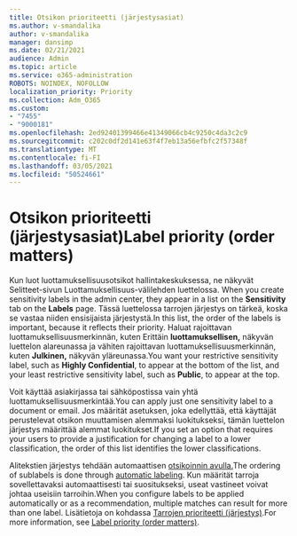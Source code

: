 ```yaml
---
title: Otsikon prioriteetti (järjestysasiat)
ms.author: v-smandalika
author: v-smandalika
manager: dansimp
ms.date: 02/21/2021
audience: Admin
ms.topic: article
ms.service: o365-administration
ROBOTS: NOINDEX, NOFOLLOW
localization_priority: Priority
ms.collection: Adm_O365
ms.custom:
- "7455"
- "9000181"
ms.openlocfilehash: 2ed92401399466e41349066cb4c9250c4da3c2c9
ms.sourcegitcommit: c202c0df2d141e63f4f7eb13a56efbfc2f57348f
ms.translationtype: MT
ms.contentlocale: fi-FI
ms.lasthandoff: 03/05/2021
ms.locfileid: "50524661"
---
```

# <a name="label-priority-order-matters"></a><span data-ttu-id="bf6cd-102">Otsikon prioriteetti (järjestysasiat)</span><span class="sxs-lookup"><span data-stu-id="bf6cd-102">Label priority (order matters)</span></span>

<span data-ttu-id="bf6cd-103">Kun luot luottamuksellisuusotsikot hallintakeskuksessa, ne näkyvät  Selitteet-sivun Luottamuksellisuus-välilehden luettelossa. </span><span class="sxs-lookup"><span data-stu-id="bf6cd-103">When you create sensitivity labels in the admin center, they appear in a list on the **Sensitivity** tab on the **Labels** page.</span></span> <span data-ttu-id="bf6cd-104">Tässä luettelossa tarrojen järjestys on tärkeä, koska se vastaa niiden ensisijaista järjestystä.</span><span class="sxs-lookup"><span data-stu-id="bf6cd-104">In this list, the order of the labels is important, because it reflects their priority.</span></span> <span data-ttu-id="bf6cd-105">Haluat rajoittavan luottamuksellisuusmerkinnän, kuten Erittäin **luottamuksellisen,** näkyvän luettelon alareunassa ja vähiten rajoittavan luottamuksellisuusmerkinnän, kuten **Julkinen,** näkyvän yläreunassa.</span><span class="sxs-lookup"><span data-stu-id="bf6cd-105">You want your restrictive sensitivity label, such as **Highly Confidential**, to appear at the bottom of the list, and your least restrictive sensitivity label, such as **Public**, to appear at the top.</span></span>

<span data-ttu-id="bf6cd-106">Voit käyttää asiakirjassa tai sähköpostissa vain yhtä luottamuksellisuusmerkintää.</span><span class="sxs-lookup"><span data-stu-id="bf6cd-106">You can apply just one sensitivity label to a document or email.</span></span> <span data-ttu-id="bf6cd-107">Jos määrität asetuksen, joka edellyttää, että käyttäjät perustelevat otsikon muuttamisen alemmaksi luokitukseksi, tämän luettelon järjestys määrittää alemmat luokitukset.</span><span class="sxs-lookup"><span data-stu-id="bf6cd-107">If you set an option that requires your users to provide a justification for changing a label to a lower classification, the order of this list identifies the lower classifications.</span></span>

<span data-ttu-id="bf6cd-108">Alitekstien järjestys tehdään automaattisen [otsikoinnin avulla.](https://docs.microsoft.com/microsoft-365/compliance/apply-sensitivity-label-automatically)</span><span class="sxs-lookup"><span data-stu-id="bf6cd-108">The ordering of sublabels is done through [automatic labeling](https://docs.microsoft.com/microsoft-365/compliance/apply-sensitivity-label-automatically).</span></span> <span data-ttu-id="bf6cd-109">Kun määrität tarroja sovellettavaksi automaattisesti tai suositukseksi, useat vastineet voivat johtaa useisiin tarroihin.</span><span class="sxs-lookup"><span data-stu-id="bf6cd-109">When you configure labels to be applied automatically or as a recommendation, multiple matches can result for more than one label.</span></span> <span data-ttu-id="bf6cd-110">Lisätietoja on kohdassa [Tarrojen prioriteetti (järjestys)](https://docs.microsoft.com/microsoft-365/compliance/sensitivity-labels).</span><span class="sxs-lookup"><span data-stu-id="bf6cd-110">For more information, see [Label priority (order matters)](https://docs.microsoft.com/microsoft-365/compliance/sensitivity-labels).</span></span>